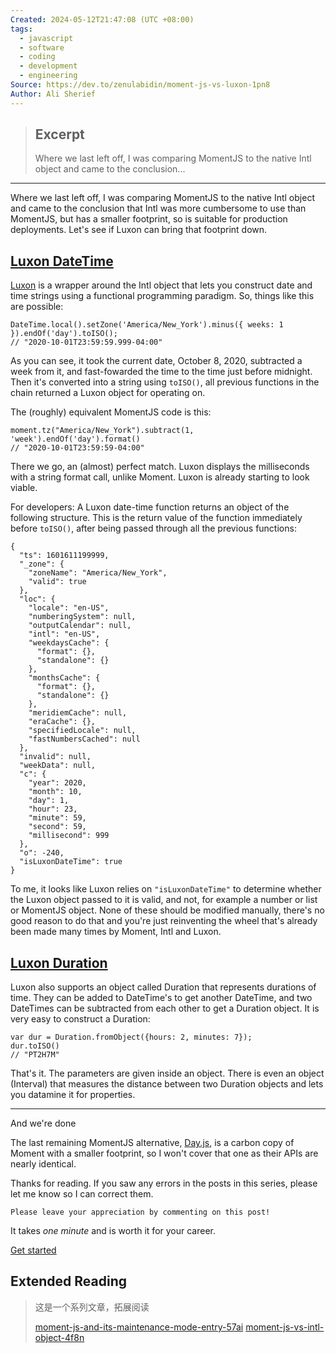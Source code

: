 ```yaml
---
Created: 2024-05-12T21:47:08 (UTC +08:00)
tags:
  - javascript
  - software
  - coding
  - development
  - engineering
Source: https://dev.to/zenulabidin/moment-js-vs-luxon-1pn8
Author: Ali Sherief
---
```

> ## Excerpt
> Where we last left off, I was comparing MomentJS to the native Intl object and came to the conclusion...

---
Where we last left off, I was comparing MomentJS to the native Intl object and came to the conclusion that Intl was more cumbersome to use than MomentJS, but has a smaller footprint, so is suitable for production deployments. Let's see if Luxon can bring that footprint down.

## [Luxon DateTime](https://dev.to/zenulabidin/moment-js-vs-luxon-1pn8#luxon-datetime)

[Luxon](https://moment.github.io/luxon/index.html) is a wrapper around the Intl object that lets you construct date and time strings using a functional programming paradigm. So, things like this are possible:  

```
DateTime.local().setZone('America/New_York').minus({ weeks: 1 }).endOf('day').toISO();
// "2020-10-01T23:59:59.999-04:00"
```

As you can see, it took the current date, October 8, 2020, subtracted a week from it, and fast-fowarded the time to the time just before midnight. Then it's converted into a string using `toISO()`, all previous functions in the chain returned a Luxon object for operating on.

The (roughly) equivalent MomentJS code is this:  

```
moment.tz("America/New_York").subtract(1, 'week').endOf('day').format()
// "2020-10-01T23:59:59-04:00"
```

There we go, an (almost) perfect match. Luxon displays the milliseconds with a string format call, unlike Moment. Luxon is already starting to look viable.

For developers: A Luxon date-time function returns an object of the following structure. This is the return value of the function immediately before `toISO()`, after being passed through all the previous functions:  

```
{
  "ts": 1601611199999,
  "_zone": {
    "zoneName": "America/New_York",
    "valid": true
  },
  "loc": {
    "locale": "en-US",
    "numberingSystem": null,
    "outputCalendar": null,
    "intl": "en-US",
    "weekdaysCache": {
      "format": {},
      "standalone": {}
    },
    "monthsCache": {
      "format": {},
      "standalone": {}
    },
    "meridiemCache": null,
    "eraCache": {},
    "specifiedLocale": null,
    "fastNumbersCached": null
  },
  "invalid": null,
  "weekData": null,
  "c": {
    "year": 2020,
    "month": 10,
    "day": 1,
    "hour": 23,
    "minute": 59,
    "second": 59,
    "millisecond": 999
  },
  "o": -240,
  "isLuxonDateTime": true
}
```

To me, it looks like Luxon relies on `"isLuxonDateTime"` to determine whether the Luxon object passed to it is valid, and not, for example a number or list or MomentJS object. None of these should be modified manually, there's no good reason to do that and you're just reinventing the wheel that's already been made many times by Moment, Intl and Luxon.

## [Luxon Duration](https://dev.to/zenulabidin/moment-js-vs-luxon-1pn8#luxon-duration)

Luxon also supports an object called Duration that represents durations of time. They can be added to DateTime's to get another DateTime, and two DateTimes can be subtracted from each other to get a Duration object. It is very easy to construct a Duration:  

```
var dur = Duration.fromObject({hours: 2, minutes: 7});
dur.toISO()
// "PT2H7M"
```

That's it. The parameters are given inside an object. There is even an object (Interval) that measures the distance between two Duration objects and lets you datamine it for properties.

---

And we're done

The last remaining MomentJS alternative, [Day.js](https://day.js.org/en), is a carbon copy of Moment with a smaller footprint, so I won't cover that one as their APIs are nearly identical.

Thanks for reading. If you saw any errors in the posts in this series, please let me know so I can correct them.

	Please leave your appreciation by commenting on this post!

It takes _one minute_ and is worth it for your career.

[Get started](https://dev.to/enter?state=new-user)

## Extended Reading

> 这是一个系列文章，拓展阅读
> 
> [moment-js-and-its-maintenance-mode-entry-57ai](https://dev.to/zenulabidin/moment-js-and-its-maintenance-mode-entry-57ai)
> [moment-js-vs-intl-object-4f8n](https://dev.to/zenulabidin/moment-js-vs-intl-object-4f8n)
